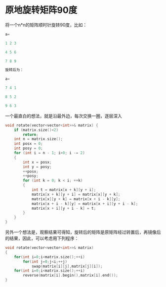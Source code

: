 # 原地旋转矩阵90度

将一个n*n的矩阵顺时针旋转90度，比如：

~~~c++
a=

1 2 3

4 5 6 

7 8 9

旋转后为：

a=

7 4 1

8 5 2

9 6 3
~~~



一个最直白的想法，就是沿最外边，每次交换一圈，逐层深入

~~~c++
void rotate(vector<vector<int>>& matrix) {
	if (matrix.size()<2)
		return;
	int n = matrix.size();
	int posx = 0;
	int posy = 0;
	for (int i = n - 1; i>0; i -= 2)
	{
		int x = posx;
		int y = posy;
		++posx;
		++posy;
		for (int k = 0; k < i; ++k)
		{
			int t = matrix[x + k][y + i];
			matrix[x + k][y + i] = matrix[x][y + k];
			matrix[x][y + k] = matrix[x + i - k][y];
			matrix[x + i - k][y] = matrix[x + i][y + i - k];
			matrix[x + i][y + i - k] = t;
		}
	}
}
~~~

另外一个想法是，观察结果可得知，旋转后的矩阵是原矩阵经过转置后，再镜像后的结果，因此，可以考虑用下列程序：

~~~c++
void rotate(vector<vector<int>>& matrix)
{
    for(int i=0;i<matrix.size();++i)
        for(int j=0;j<i;++j)
            swap(matrix[i][j],matrix[j][i]);
    for(int i=0;i<matrix.size();++i)
        reverse(matrix[i].begin(),matrix[i].end());
}
~~~

